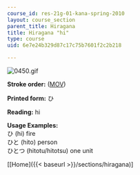```yaml
---
course_id: res-21g-01-kana-spring-2010
layout: course_section
parent_title: Hiragana
title: Hiragana "hi"
type: course
uid: 6e7e24b329d87c17c75b7601f2c2b218

---
```


![0450.gif](/coursemedia/res-21g-01-kana-spring-2010/bef0988b21f99cb7108cb1cfc5deecd2_0450.gif)

**Stroke order:** ([MOV](http://www.archive.org/download/MITRES21F.01S10_HIRAGANA_CHARACTERS/0450.mov))

**Printed form:** ひ

**Reading:** hi

**Usage Examples:**  
ひ (hi) fire  
ひと (hito) person  
ひとつ (hitotu/hitotsu) one unit

  
\[[Home]({{< baseurl >}}/sections/hiragana)\]